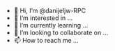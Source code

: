 - 👋 Hi, I’m @danijeljw-RPC
- 👀 I’m interested in ...
- 🌱 I’m currently learning ...
- 💞️ I’m looking to collaborate on ...
- 📫 How to reach me ...

<!---
danijeljw-RPC/danijeljw-RPC is a ✨ special ✨ repository because its `README.md` (this file) appears on your GitHub profile.
You can click the Preview link to take a look at your changes.
--->
